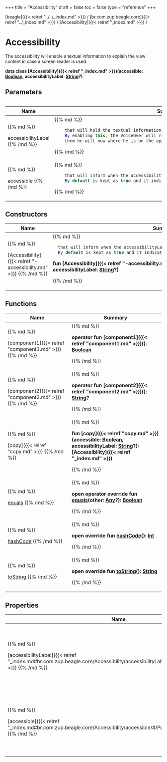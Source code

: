 +++
title = "Accessibility"
draft = false
toc = false
type = "reference"
+++

[beagle]({{< relref "../../_index.md" >}}) / [br.com.zup.beagle.core]({{< relref "../_index.md" >}}) / [Accessibility]({{< relref "_index.md" >}}) / 



# Accessibility  
  

The accessibility will enable a textual information to explain the view content in case a screen reader is used.

<b>data class [Accessibility]({{< relref "_index.md" >}})(**accessible**: [Boolean](https://kotlinlang.org/api/latest/jvm/stdlib/kotlin/-boolean/index.html), **accessibilityLabel**: [String](https://kotlinlang.org/api/latest/jvm/stdlib/kotlin/-string/index.html)?)</b>   


## Parameters  
<table>
  
  
<table>
  
<thead>
<tr>
<th>
Name  
</th>
<th>
Summary  
</th>
  
</tr>
</thead>
<tbody>
<tr>
<td>
{{% md %}}

accessibilityLabel
{{% /md %}}
</td>
<td>
{{% md %}}

```java
    that will hold the textual information to be read by VoiceOver programs.
    By enabling this, the VoiceOver will read this if a user selects this view,
    them he will now where he is on the app.
```

{{% /md %}}
</td>
</tr>

<tr>
<td>
{{% md %}}

accessible
{{% /md %}}
</td>
<td>
{{% md %}}

```java
    that will inform when the accessibilityLabel is available.
    By default is kept as true and it indicates that the view is an accessibility element.
```

{{% /md %}}
</td>
</tr>

</tbody>
</table>
  
</table>


## Constructors  
<table>
  
<thead>
<tr>
<th>
Name  
</th>
<th>
Summary  
</th>
  
</tr>
</thead>
<tbody>
<tr>
<td>
{{% md %}}

[Accessibility]({{< relref "-accessibility.md" >}})
{{% /md %}}
</td>
<td>
{{% md %}}

  ```java
    that will inform when the accessibilityLabel is available.
    By default is kept as true and it indicates that the view is an accessibility element.
```
<b>fun [Accessibility]({{< relref "-accessibility.md" >}})(accessible: [Boolean](https://kotlinlang.org/api/latest/jvm/stdlib/kotlin/-boolean/index.html), accessibilityLabel: [String](https://kotlinlang.org/api/latest/jvm/stdlib/kotlin/-string/index.html)?)</b>   

{{% /md %}}
</td>
</tr>

</tbody>
</table>


## Functions  
<table>
  
<thead>
<tr>
<th>
Name  
</th>
<th>
Summary  
</th>
  
</tr>
</thead>
<tbody>
<tr>
<td>
{{% md %}}

[component1]({{< relref "component1.md" >}})
{{% /md %}}
</td>
<td>
{{% md %}}

  
<b>operator fun [component1]({{< relref "component1.md" >}})(): [Boolean](https://kotlinlang.org/api/latest/jvm/stdlib/kotlin/-boolean/index.html)</b>  



{{% /md %}}
</td>
</tr>

<tr>
<td>
{{% md %}}

[component2]({{< relref "component2.md" >}})
{{% /md %}}
</td>
<td>
{{% md %}}

  
<b>operator fun [component2]({{< relref "component2.md" >}})(): [String](https://kotlinlang.org/api/latest/jvm/stdlib/kotlin/-string/index.html)?</b>  



{{% /md %}}
</td>
</tr>

<tr>
<td>
{{% md %}}

[copy]({{< relref "copy.md" >}})
{{% /md %}}
</td>
<td>
{{% md %}}

  
<b>fun [copy]({{< relref "copy.md" >}})(accessible: [Boolean](https://kotlinlang.org/api/latest/jvm/stdlib/kotlin/-boolean/index.html), accessibilityLabel: [String](https://kotlinlang.org/api/latest/jvm/stdlib/kotlin/-string/index.html)?): [Accessibility]({{< relref "_index.md" >}})</b>  



{{% /md %}}
</td>
</tr>

<tr>
<td>
{{% md %}}

[equals](https://kotlinlang.org/api/latest/jvm/stdlib/kotlin/-any/equals.html)
{{% /md %}}
</td>
<td>
{{% md %}}

  
<b>open operator override fun [equals](https://kotlinlang.org/api/latest/jvm/stdlib/kotlin/-any/equals.html)(other: [Any](https://kotlinlang.org/api/latest/jvm/stdlib/kotlin/-any/index.html)?): [Boolean](https://kotlinlang.org/api/latest/jvm/stdlib/kotlin/-boolean/index.html)</b>  



{{% /md %}}
</td>
</tr>

<tr>
<td>
{{% md %}}

[hashCode](https://kotlinlang.org/api/latest/jvm/stdlib/kotlin/-any/hash-code.html)
{{% /md %}}
</td>
<td>
{{% md %}}

  
<b>open override fun [hashCode](https://kotlinlang.org/api/latest/jvm/stdlib/kotlin/-any/hash-code.html)(): [Int](https://kotlinlang.org/api/latest/jvm/stdlib/kotlin/-int/index.html)</b>  



{{% /md %}}
</td>
</tr>

<tr>
<td>
{{% md %}}

[toString](https://kotlinlang.org/api/latest/jvm/stdlib/kotlin/-any/to-string.html)
{{% /md %}}
</td>
<td>
{{% md %}}

  
<b>open override fun [toString](https://kotlinlang.org/api/latest/jvm/stdlib/kotlin/-any/to-string.html)(): [String](https://kotlinlang.org/api/latest/jvm/stdlib/kotlin/-string/index.html)</b>  



{{% /md %}}
</td>
</tr>

</tbody>
</table>


## Properties  
<table>
  
<thead>
<tr>
<th>
Name  
</th>
<th>
Summary  
</th>
  
</tr>
</thead>
<tbody>
<tr>
<td>
{{% md %}}

[accessibilityLabel]({{< relref "_index.md#br.com.zup.beagle.core/Accessibility/accessibilityLabel/#/PointingToDeclaration/" >}})
{{% /md %}}
</td>
<td>
{{% md %}}

  ```java
    that will hold the textual information to be read by VoiceOver programs.
    By enabling this, the VoiceOver will read this if a user selects this view,
    them he will now where he is on the app.
```
<b>val [accessibilityLabel]({{< relref "_index.md#br.com.zup.beagle.core/Accessibility/accessibilityLabel/#/PointingToDeclaration/" >}}): [String](https://kotlinlang.org/api/latest/jvm/stdlib/kotlin/-string/index.html)?</b>   

{{% /md %}}
</td>
</tr>

<tr>
<td>
{{% md %}}

[accessible]({{< relref "_index.md#br.com.zup.beagle.core/Accessibility/accessible/#/PointingToDeclaration/" >}})
{{% /md %}}
</td>
<td>
{{% md %}}

  ```java
    that will inform when the accessibilityLabel is available.
    By default is kept as true and it indicates that the view is an accessibility element.
```
<b>val [accessible]({{< relref "_index.md#br.com.zup.beagle.core/Accessibility/accessible/#/PointingToDeclaration/" >}}): [Boolean](https://kotlinlang.org/api/latest/jvm/stdlib/kotlin/-boolean/index.html)</b>   

{{% /md %}}
</td>
</tr>

</tbody>
</table>

